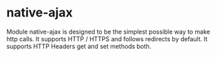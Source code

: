 # native-ajax
Module native-ajax is designed to be the simplest possible way to make http calls. It supports HTTP / HTTPS and follows redirects by default. It supports HTTP Headers get and set methods both.
